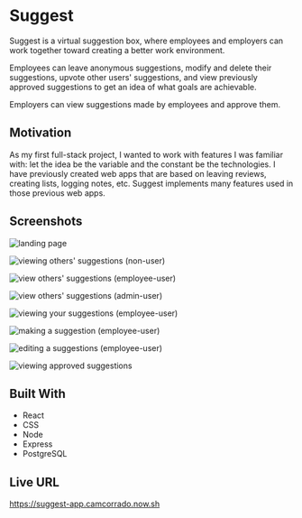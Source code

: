 # Suggest

Suggest is a virtual suggestion box, where employees and employers can work together toward creating a better work environment. 

Employees can leave anonymous suggestions, modify and delete their suggestions, upvote other users' suggestions, and view previously approved suggestions to get an idea of what goals are achievable.

Employers can view suggestions made by employees and approve them.

## Motivation

As my first full-stack project, I wanted to work with features I was familiar with: let the idea be the variable and the constant be the technologies. I have previously created web apps that are based on leaving reviews, creating lists, logging notes, etc. Suggest implements many features used in those previous web apps.

## Screenshots

![landing page](https://i.imgur.com/vow6JDA.png)

![viewing others' suggestions (non-user)](https://i.imgur.com/vyliC3h.png)

![view others' suggestions (employee-user)](https://i.imgur.com/6zEtq3B.png)

![view others' suggestions (admin-user)](https://i.imgur.com/tjxEczQ.png)

![viewing your suggestions (employee-user)](https://i.imgur.com/oEa4mR2.png)

![making a suggestion (employee-user)](https://i.imgur.com/Ldk9r1v.png)

![editing a suggestions (employee-user)](https://i.imgur.com/eiAtWmV.png)

![viewing approved suggestions](https://i.imgur.com/GOdvIjE.png)

## Built With

* React
* CSS
* Node
* Express
* PostgreSQL

## Live URL

https://suggest-app.camcorrado.now.sh
